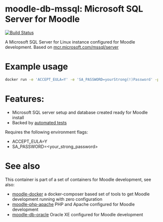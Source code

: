 # moodle-db-mssql: Microsoft SQL Server for Moodle
[![Build Status](https://travis-ci.org/moodlehq/moodle-db-mssql.svg?branch=master)](https://travis-ci.org/moodlehq/moodle-db-mssql)

A Microsoft SQL Server for Linux instance configured for Moodle development. Based on [mcr.microsoft.com/mssql/server](https://hub.docker.com/_/microsoft-mssql-server)

# Example usage

```bash
docker run -e 'ACCEPT_EULA=Y' -e 'SA_PASSWORD=yourStrong(!)Password' -p 1433:1433 -d moodlehq/moodle-db-mssql
```

# Features:
* Microsoft SQL server setup and database created ready for Moodle install
* Backed by [automated tests](https://travis-ci.org/moodlehq/moodle-db-mssql)



Requires the following environment flags:
* ACCEPT_EULA=Y
* SA_PASSWORD=<your_strong_password>

# See also
This container is part of a set of containers for Moodle development, see also:
* [moodle-docker](https://github.com/moodlehq/moodle-docker) a docker-composer based set of tools to get Moodle development running with zero configuration
* [moodle-php-apache](https://github.com/moodlehq/moodle-php-apache) PHP and Apache configured for Moodle development
* [moodle-db-oracle](https://github.com/moodlehq/moodle-db-oracle) Oracle XE configured for Moodle development
